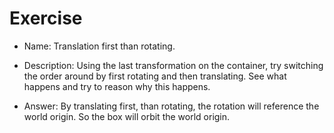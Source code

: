 # Exercise

- Name: Translation first than rotating.

- Description: Using the last transformation on the container, try switching the order around by first rotating and then translating. See what happens and try to reason why this happens.

- Answer: By translating first, than rotating, the rotation will reference the world origin. So the box will orbit the world origin.